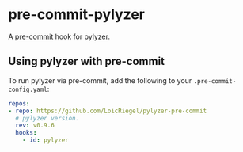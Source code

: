 # pre-commit-pylyzer

A [pre-commit](https://pre-commit.com/) hook for [pylyzer](https://github.com/mtshiba/pylyzer).

## Using pylyzer with pre-commit

To run pylyzer via pre-commit, add the following to your ``.pre-commit-config.yaml``:
```yaml
repos:
- repo: https://github.com/LoicRiegel/pylyzer-pre-commit
  # pylyzer version.
  rev: v0.9.6
  hooks:
    - id: pylyzer
```
